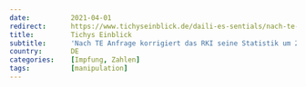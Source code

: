 ```yaml
---
date:          2021-04-01
redirect:      https://www.tichyseinblick.de/daili-es-sentials/nach-te-anfrage-muss-das-rki-seine-impfstatistik-korrigieren/
title:         Tichys Einblick
subtitle:      'Nach TE Anfrage korrigiert das RKI seine Statistik um 2.183 Impfungen'
country:       DE
categories:    [Impfung, Zahlen]
tags:          [manipulation]
---
```

